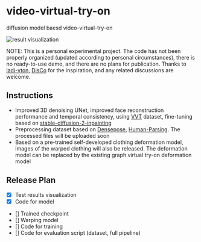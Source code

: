 # video-virtual-try-on

diffusion model baesd video-virtual-try-on

![result visualization](assets/allres1-10.gif)

NOTE: This is a personal experimental project. The code has not been properly organized (updated according to personal circumstances), there is no ready-to-use demo, and there are no plans for publication. Thanks to [ladi-vton](https://github.com/miccunifi/ladi-vton), [DisCo](https://github.com/Wangt-CN/DisCo) for the inspiration, and any related discussions are welcome.

## Instructions
- Improved 3D denoising UNet, improved face reconstruction performance and temporal consistency, using [VVT](https://competitions.codalab.org/competitions/23472) dataset, fine-tuning based on [stable-diffusion-2-inpainting](https://huggingface.co/stabilityai/stable-diffusion-2-inpainting)
- Preprocessing dataset based on [Densepose](https://github.com/facebookresearch/detectron2/tree/main/projects/DensePose), [Human-Parsing](https://github.com/GoGoDuck912/Self-Correction-Human-Parsing). The processed files will be uploaded soon
- Based on a pre-trained self-developed clothing deformation model, images of the warped clothing will also be released. The deformation model can be replaced by the existing graph virtual try-on deformation model
## Release Plan
- [x] Test results visualization
- [x] Code for model
- [] Trained checkpoint
- [] Warping model
- [] Code for training
- [] Code for evaluation script (dataset, full pipeline)

<!-- ## Model checkpoint
- [unet (alipan)](https://drive.google.com/file/d/1-)
- [vision encoder projector (alipan)](https://drive.google.com/file/d/1-) -->

